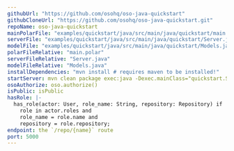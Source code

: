```yaml
---
githubUrl: "https://github.com/osohq/oso-java-quickstart"
githubCloneUrl: "https://github.com/osohq/oso-java-quickstart.git"
repoName: oso-java-quickstart
mainPolarFile: "examples/quickstart/java/src/main/java/quickstart/main.polar"
serverFile: "examples/quickstart/java/src/main/java/quickstart/Server.java"
modelFile: "examples/quickstart/java/src/main/java/quickstart/Models.java"
polarFileRelative: "main.polar"
serverFileRelative: "Server.java"
modelFileRelative: "Models.java"
installDependencies: "mvn install # requires maven to be installed!"
startServer: mvn clean package exec:java -Dexec.mainClass="quickstart.Server"
osoAuthorize: oso.authorize()
isPublic: isPublic
hasRole: |-
  has_role(actor: User, role_name: String, repository: Repository) if
    role in actor.roles and
    role_name = role.name and
    repository = role.repository;
endpoint: the `/repo/{name}` route
port: 5000
---
```

